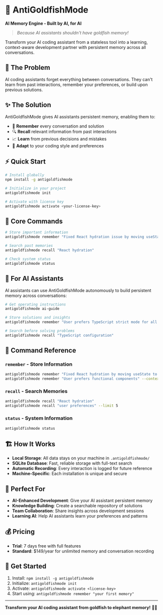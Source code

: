 # 🧠 AntiGoldfishMode

**AI Memory Engine - Built by AI, for AI**

> *Because AI assistants shouldn't have goldfish memory!*

Transform your AI coding assistant from a stateless tool into a learning, context-aware development partner with persistent memory across all conversations.

## 🎯 **The Problem**

AI coding assistants forget everything between conversations. They can't learn from past interactions, remember your preferences, or build upon previous solutions.

## ✨ **The Solution**

AntiGoldfishMode gives AI assistants persistent memory, enabling them to:
- 🧠 **Remember** every conversation and solution
- 🔍 **Recall** relevant information from past interactions
- 📈 **Learn** from previous decisions and mistakes
- 🎯 **Adapt** to your coding style and preferences

## ⚡ **Quick Start**

```bash
# Install globally
npm install -g antigoldfishmode

# Initialize in your project
antigoldfishmode init

# Activate with license key
antigoldfishmode activate <your-license-key>
```

## 🚀 **Core Commands**

```bash
# Store important information
antigoldfishmode remember "Fixed React hydration issue by moving useState to useEffect"

# Search past memories
antigoldfishmode recall "React hydration"

# Check system status
antigoldfishmode status
```

## 🤖 **For AI Assistants**

AI assistants can use AntiGoldfishMode autonomously to build persistent memory across conversations:

```bash
# Get operating instructions
antigoldfishmode ai-guide

# Store solutions and insights
antigoldfishmode remember "User prefers TypeScript strict mode for all components"

# Search before solving problems
antigoldfishmode recall "TypeScript configuration"
```

## 📖 **Command Reference**

### `remember` - Store Information
```bash
antigoldfishmode remember "Fixed React hydration by moving useState to useEffect"
antigoldfishmode remember "User prefers functional components" --context "preferences"
```

### `recall` - Search Memories
```bash
antigoldfishmode recall "React hydration"
antigoldfishmode recall "user preferences" --limit 5
```

### `status` - System Information
```bash
antigoldfishmode status
```

## 🏗 **How It Works**

- **Local Storage**: All data stays on your machine in `.antigoldfishmode/`
- **SQLite Database**: Fast, reliable storage with full-text search
- **Automatic Recording**: Every interaction is logged for future reference
- **Machine-Specific**: Each installation is unique and secure

## 🎯 **Perfect For**

- **AI-Enhanced Development**: Give your AI assistant persistent memory
- **Knowledge Building**: Create a searchable repository of solutions
- **Team Collaboration**: Share insights across development sessions
- **Learning AI**: Help AI assistants learn your preferences and patterns

## 💰 **Pricing**

- **Trial**: 7 days free with full features
- **Standard**: $149/year for unlimited memory and conversation recording

## 🚀 **Get Started**

1. Install: `npm install -g antigoldfishmode`
2. Initialize: `antigoldfishmode init`
3. Activate: `antigoldfishmode activate <license-key>`
4. Start using: `antigoldfishmode remember "your first memory"`

---

**Transform your AI coding assistant from goldfish to elephant memory!** 🐘✨
